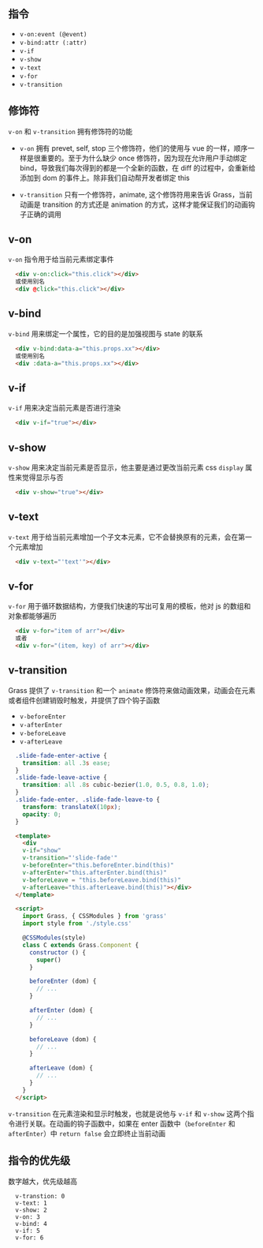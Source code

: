 ## 指令
+ `v-on:event (@event)`
+ `v-bind:attr (:attr)`
+ `v-if`
+ `v-show`
+ `v-text`
+ `v-for`
+ `v-transition`

## 修饰符
`v-on` 和 `v-transition` 拥有修饰符的功能
+ `v-on` 拥有 prevet, self, stop 三个修饰符，他们的使用与 vue 的一样，顺序一样是很重要的。至于为什么缺少 once 修饰符，因为现在允许用户手动绑定 bind，导致我们每次得到的都是一个全新的函数，在 diff 的过程中，会重新给添加到 dom 的事件上。除非我们自动帮开发者绑定 this

+ `v-transition` 只有一个修饰符，animate, 这个修饰符用来告诉 Grass，当前动画是 transition 的方式还是 animation 的方式，这样才能保证我们的动画钩子正确的调用

## v-on
`v-on` 指令用于给当前元素绑定事件
```html
  <div v-on:click="this.click"></div>
  或使用别名
  <div @click="this.click"></div>
```

## v-bind
`v-bind` 用来绑定一个属性，它的目的是加强视图与 state 的联系
```html
  <div v-bind:data-a="this.props.xx"></div>
  或使用别名
  <div :data-a="this.props.xx"></div>
```

## v-if
`v-if` 用来决定当前元素是否进行渲染
```html
  <div v-if="true"></div>
```

## v-show
`v-show` 用来决定当前元素是否显示，他主要是通过更改当前元素 css `display` 属性来觉得显示与否
```html
  <div v-show="true"></div>
```

## v-text
`v-text` 用于给当前元素增加一个子文本元素，它不会替换原有的元素，会在第一个元素增加
```html
  <div v-text="'text'"></div>
```

## v-for
`v-for` 用于循环数据结构，方便我们快速的写出可复用的模板，他对 js 的数组和对象都能够遍历
```html
  <div v-for="item of arr"></div>
  或者
  <div v-for="(item, key) of arr"></div>
```

## v-transition
Grass 提供了 `v-transition` 和一个 `animate` 修饰符来做动画效果，动画会在元素或者组件创建销毁时触发，并提供了四个钩子函数
+ `v-beforeEnter`
+ `v-afterEnter`
+ `v-beforeLeave`
+ `v-afterLeave`
  
```css
  .slide-fade-enter-active {
    transition: all .3s ease;
  }
  .slide-fade-leave-active {
    transition: all .8s cubic-bezier(1.0, 0.5, 0.8, 1.0);
  }
  .slide-fade-enter, .slide-fade-leave-to {
    transform: translateX(10px);
    opacity: 0;
  }
```

```html
  <template>
    <div
    v-if="show"
    v-transition="'slide-fade'"
    v-beforeEnter="this.beforeEnter.bind(this)"
    v-afterEnter="this.afterEnter.bind(this)"
    v-beforeLeave = "this.beforeLeave.bind(this)"
    v-afterLeave="this.afterLeave.bind(this)"></div>
  </template>

  <script>
    import Grass, { CSSModules } from 'grass'
    import style from './style.css'

    @CSSModules(style)
    class C extends Grass.Component {
      constructor () {
        super()
      }

      beforeEnter (dom) {
        // ...
      }

      afterEnter (dom) {
        // ...
      }

      beforeLeave (dom) {
        // ...
      }

      afterLeave (dom) {
        // ...
      }
    }
  </script>
```
`v-transition` 在元素渲染和显示时触发，也就是说他与 `v-if` 和 `v-show` 这两个指令进行关联。在动画的钩子函数中，如果在 enter 函数中（`beforeEnter` 和 `afterEnter`）中 `return false` 会立即终止当前动画

## 指令的优先级
数字越大，优先级越高
```
  v-transtion: 0
  v-text: 1
  v-show: 2
  v-on: 3
  v-bind: 4
  v-if: 5
  v-for: 6
```